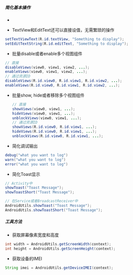 
##### 简化基本操作

* 

* TextView和EditText还可以直接设值，无需繁琐的操作

```java
setTextViewText(R.id.textView, "Something to display");
setEditTextString(R.id.editText, "Something to display");
```

* 批量disable或者enable多个视图组件

```java
// 直接
disableViews(view0, view1, view2, ...);
enableViews(view0, view1, view2, ...);
// 通过资源ID
disableViews(R.id.view0, R.id.view1, R.id.view2, ...);
enableViews(R.id.view0, R.id.view1, R.id.view2, ...);
```

* 批量show, hide或者移除多个视图组件

    ```java
    // 直接
    showViews(view0, view1, ...);
    hideViews(view0, view1, ...);
    unblockViews(view0, view1, ...);
    // 通过资源ID
    showViews(R.id.view0, R.id.view1, ...);
    hideViews(R.id.view0, R.id.view1, ...);
    unblockViews(R.id.view0, R.id.view1, ...);
    ```

* 简化调试输出

```java
debug("what you want to log")
warn("what you want to log")
error("what you want to log")
```

* 简化Toast显示

```java
// Activity中
showToast("Toast Message");
showToastShort("Toast Message");

// 在Service或者BroadcastReceiver中
AndroidUtils.showToast("Toast Message");
AndroidUtils.showToastShort("Toast Message");
```

##### 工具方法

* 获取屏幕像素宽度和高度

```java
int width = AndroidUtils.getScreenWidth(context);
int height = AndroidUtils.getScreenHeight(context);
```

* 获取设备的IMEI

```java
String imei = AndroidUtils.getDeviceIMEI(context);
```

